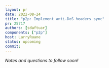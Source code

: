 ```yaml
---
layout: pr
date: 2022-08-24
title: "p2p: Implement anti-DoS headers sync"
pr: 25717
authors: [sdaftuar]
components: ["p2p"]
host: LarryRuane
status: upcoming
commit:
---
```


_Notes and questions to follow soon!_

<!-- TODO: Before meeting, add notes and questions
## Notes

## Questions
1. Did you review the PR? [Concept ACK, approach ACK, tested ACK, or NACK](https://github.com/bitcoin/bitcoin/blob/master/CONTRIBUTING.md#peer-review)?
-->


<!-- TODO: After meeting, uncomment and add meeting log between the irc tags
## Meeting Log

{% irc %}
{% endirc %}
-->

